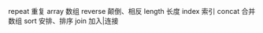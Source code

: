 repeat   重复
array    数组
reverse  颠倒、相反
length   长度
index    索引
concat   合并数组
sort     安排、排序
join     加入|连接